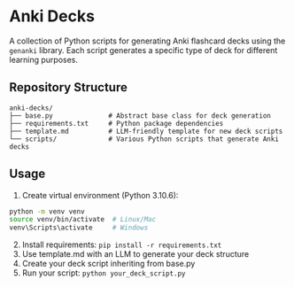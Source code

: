 # Anki Decks

A collection of Python scripts for generating Anki flashcard decks using the `genanki` library. Each script generates a specific type of deck for different learning purposes.

## Repository Structure

```
anki-decks/
├── base.py              # Abstract base class for deck generation
├── requirements.txt     # Python package dependencies
├── template.md          # LLM-friendly template for new deck scripts
└── scripts/             # Various Python scripts that generate Anki decks
```

## Usage

1. Create virtual environment (Python 3.10.6):
```bash
python -m venv venv
source venv/bin/activate  # Linux/Mac
venv\Scripts\activate     # Windows
```

2. Install requirements: `pip install -r requirements.txt`
3. Use template.md with an LLM to generate your deck structure
4. Create your deck script inheriting from base.py
5. Run your script: `python your_deck_script.py`